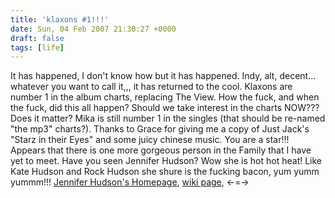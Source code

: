```yaml
---
title: 'klaxons #1!!!'
date: Sun, 04 Feb 2007 21:30:27 +0000
draft: false
tags: [life]
---
```


It has happened, I don't know how but it has happened. Indy, alt, decent... whatever you want to call it,,, it has returned to the cool. Klaxons are number 1 in the album charts, replacing The View. How the fuck, and when the fuck, did this all happen? Should we take interest in the charts NOW??? Does it matter? Mika is still number 1 in the singles (that should be re-named "the mp3" charts?). Thanks to Grace for giving me a copy of Just Jack's "Starz in their Eyes" and some juicy chinese music. You are a star!!! Appears that there is one more gorgeous person in the Family that I have yet to meet. Have you seen Jennifer Hudson? Wow she is hot hot heat! Like Kate Hudson and Rock Hudson she shure is the fucking bacon, yum yumm yummm!!! [Jennifer Hudson's Homepage](http://www.jenniferhudsononline.com/), [wiki page](http://en.wikipedia.org/wiki/Jennifer_Hudson), <-=->